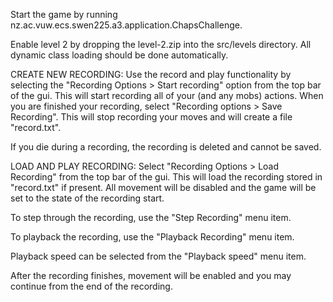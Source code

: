 Start the game by running nz.ac.vuw.ecs.swen225.a3.application.ChapsChallenge.

Enable level 2 by dropping the level-2.zip into the src/levels directory.
All dynamic class loading should be done automatically.

CREATE NEW RECORDING:
Use the record and play functionality by selecting the "Recording Options > Start recording" option from the top bar of the gui.
This will start recording all of your (and any mobs) actions. When you are finished your recording, select "Recording options >
Save Recording". This will stop recording your moves and will create a file "record.txt".

If you die during a recording, the recording is deleted and cannot be saved.

LOAD AND PLAY RECORDING:
Select "Recording Options > Load Recording" from the top bar of the gui. This will load the recording stored in "record.txt"
if present. All movement will be disabled and the game will be set to the state of the recording start.

To step through the recording, use the "Step Recording" menu item.

To playback the recording, use the "Playback Recording" menu item.

Playback speed can be selected from the "Playback speed" menu item.

After the recording finishes, movement will be enabled and you may continue from the end of the recording.


